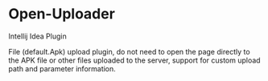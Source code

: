 # Open-Uploader

Intellij Idea Plugin

File (default.Apk) upload plugin, do not need to open the page directly to the APK file or other files uploaded to the server, support for custom upload path and parameter information.
